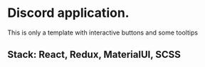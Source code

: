 # Discord application.

This is only a template with interactive buttons and some tooltips

## Stack: React, Redux, MaterialUI, SCSS
